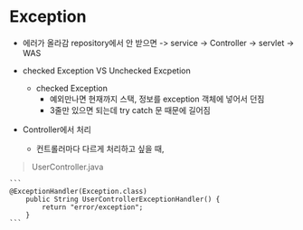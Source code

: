 # Exception
+ 에러가 올라감
	repository에서 안 받으면
	-> service
	-> Controller
	-> servlet
	-> WAS


+ checked Exception VS Unchecked Excpetion
	+ checked Exception
		+ 예외만나면 현재까지 스택, 정보를 exception 객체에 넣어서 던짐
		+ 3줄만 있으면 되는데 try catch 문 때문에 길어짐
		

+ Controller에서 처리 	
	+ 컨트롤러마다 다르게 처리하고 싶을 때, 
	
> UserController.java
	
	```
	@ExceptionHandler(Exception.class)
		public String UserControllerExceptionHandler() {
			return "error/exception";
		}
	```
	
